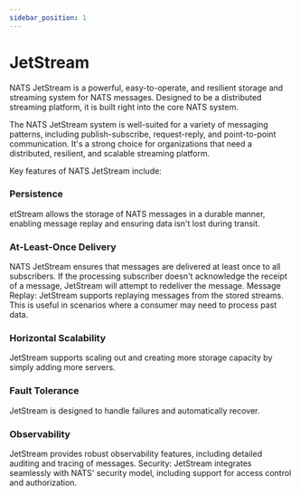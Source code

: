 ```yaml
---
sidebar_position: 1
---
```


# JetStream
NATS JetStream is a powerful, easy-to-operate, and resilient storage and streaming system for NATS messages. Designed to be a distributed streaming platform, it is built right into the core NATS system.


The NATS JetStream system is well-suited for a variety of messaging patterns, including publish-subscribe, request-reply, and point-to-point communication. It's a strong choice for organizations that need a distributed, resilient, and scalable streaming platform.

Key features of NATS JetStream include:

### Persistence
etStream allows the storage of NATS messages in a durable manner, enabling message replay and ensuring data isn't lost during transit.

### At-Least-Once Delivery
NATS JetStream ensures that messages are delivered at least once to all subscribers. If the processing subscriber doesn't acknowledge the receipt of a message, JetStream will attempt to redeliver the message.
Message Replay: JetStream supports replaying messages from the stored streams. This is useful in scenarios where a consumer may need to process past data.

### Horizontal Scalability
JetStream supports scaling out and creating more storage capacity by simply adding more servers.

### Fault Tolerance
JetStream is designed to handle failures and automatically recover.

### Observability
JetStream provides robust observability features, including detailed auditing and tracing of messages.
Security: JetStream integrates seamlessly with NATS' security model, including support for access control and authorization.

